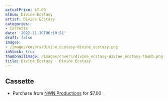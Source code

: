 ```yaml
---
actualPrice: $7.00
album: Divine Ecstasy
artist: Divine Ecstasy
categories:
- Cassette
date: '2022-11-30T06:10:51'
draft: false
images:
- /images/covers/divine_ecstasy-divine_ecstasy.png
inStock: true
thumbnailImage: /images/covers/divine_ecstasy-divine_ecstasy-thumb.png
title: Divine Ecstasy - Divine Ecstasy
---
```


## Cassette
* Purchase from [NWN Productions](http://shop.nwnprod.com/index.php?route=product/product&path=73&product_id=3535&sort=pd.name&order=ASC) for $7.00
